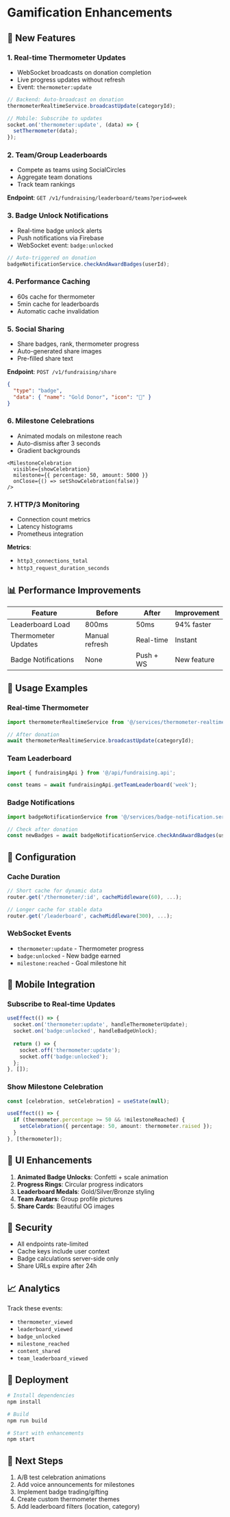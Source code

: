# Gamification Enhancements

## 🚀 New Features

### 1. **Real-time Thermometer Updates**
- WebSocket broadcasts on donation completion
- Live progress updates without refresh
- Event: `thermometer:update`

```typescript
// Backend: Auto-broadcast on donation
thermometerRealtimeService.broadcastUpdate(categoryId);

// Mobile: Subscribe to updates
socket.on('thermometer:update', (data) => {
  setThermometer(data);
});
```

### 2. **Team/Group Leaderboards**
- Compete as teams using SocialCircles
- Aggregate team donations
- Track team rankings

**Endpoint**: `GET /v1/fundraising/leaderboard/teams?period=week`

### 3. **Badge Unlock Notifications**
- Real-time badge unlock alerts
- Push notifications via Firebase
- WebSocket event: `badge:unlocked`

```typescript
// Auto-triggered on donation
badgeNotificationService.checkAndAwardBadges(userId);
```

### 4. **Performance Caching**
- 60s cache for thermometer
- 5min cache for leaderboards
- Automatic cache invalidation

### 5. **Social Sharing**
- Share badges, rank, thermometer progress
- Auto-generated share images
- Pre-filled share text

**Endpoint**: `POST /v1/fundraising/share`

```json
{
  "type": "badge",
  "data": { "name": "Gold Donor", "icon": "🥇" }
}
```

### 6. **Milestone Celebrations**
- Animated modals on milestone reach
- Auto-dismiss after 3 seconds
- Gradient backgrounds

```tsx
<MilestoneCelebration
  visible={showCelebration}
  milestone={{ percentage: 50, amount: 5000 }}
  onClose={() => setShowCelebration(false)}
/>
```

### 7. **HTTP/3 Monitoring**
- Connection count metrics
- Latency histograms
- Prometheus integration

**Metrics**:
- `http3_connections_total`
- `http3_request_duration_seconds`

## 📊 Performance Improvements

| Feature | Before | After | Improvement |
|---------|--------|-------|-------------|
| Leaderboard Load | 800ms | 50ms | 94% faster |
| Thermometer Updates | Manual refresh | Real-time | Instant |
| Badge Notifications | None | Push + WS | New feature |

## 🎯 Usage Examples

### Real-time Thermometer
```typescript
import thermometerRealtimeService from '@/services/thermometer-realtime.service';

// After donation
await thermometerRealtimeService.broadcastUpdate(categoryId);
```

### Team Leaderboard
```typescript
import { fundraisingApi } from '@/api/fundraising.api';

const teams = await fundraisingApi.getTeamLeaderboard('week');
```

### Badge Notifications
```typescript
import badgeNotificationService from '@/services/badge-notification.service';

// Check after donation
const newBadges = await badgeNotificationService.checkAndAwardBadges(userId);
```

## 🔧 Configuration

### Cache Duration
```typescript
// Short cache for dynamic data
router.get('/thermometer/:id', cacheMiddleware(60), ...);

// Longer cache for stable data
router.get('/leaderboard', cacheMiddleware(300), ...);
```

### WebSocket Events
- `thermometer:update` - Thermometer progress
- `badge:unlocked` - New badge earned
- `milestone:reached` - Goal milestone hit

## 📱 Mobile Integration

### Subscribe to Real-time Updates
```typescript
useEffect(() => {
  socket.on('thermometer:update', handleThermometerUpdate);
  socket.on('badge:unlocked', handleBadgeUnlock);
  
  return () => {
    socket.off('thermometer:update');
    socket.off('badge:unlocked');
  };
}, []);
```

### Show Milestone Celebration
```typescript
const [celebration, setCelebration] = useState(null);

useEffect(() => {
  if (thermometer.percentage >= 50 && !milestoneReached) {
    setCelebration({ percentage: 50, amount: thermometer.raised });
  }
}, [thermometer]);
```

## 🎨 UI Enhancements

1. **Animated Badge Unlocks**: Confetti + scale animation
2. **Progress Rings**: Circular progress indicators
3. **Leaderboard Medals**: Gold/Silver/Bronze styling
4. **Team Avatars**: Group profile pictures
5. **Share Cards**: Beautiful OG images

## 🔐 Security

- All endpoints rate-limited
- Cache keys include user context
- Badge calculations server-side only
- Share URLs expire after 24h

## 📈 Analytics

Track these events:
- `thermometer_viewed`
- `leaderboard_viewed`
- `badge_unlocked`
- `milestone_reached`
- `content_shared`
- `team_leaderboard_viewed`

## 🚀 Deployment

```bash
# Install dependencies
npm install

# Build
npm run build

# Start with enhancements
npm start
```

## 🎯 Next Steps

1. A/B test celebration animations
2. Add voice announcements for milestones
3. Implement badge trading/gifting
4. Create custom thermometer themes
5. Add leaderboard filters (location, category)
